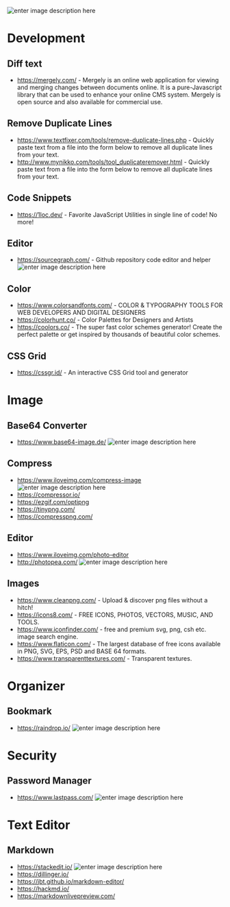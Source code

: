 ![enter image description here](https://www.escr-net.org/sites/default/files/dev_toolkit_logo-02.png)
# Development
## Diff text
- https://mergely.com/ - Mergely is an online web application for viewing and merging changes between documents online.  It is a pure-Javascript library that can be used to enhance your online CMS system.  Mergely is open source and also available for commercial use.
## Remove Duplicate Lines
- https://www.textfixer.com/tools/remove-duplicate-lines.php - Quickly paste text from a file into the form below to remove all duplicate lines from your text.
- http://www.mynikko.com/tools/tool_duplicateremover.html - Quickly paste text from a file into the form below to remove all duplicate lines from your text.
## Code Snippets
- https://1loc.dev/ - Favorite JavaScript Utilities in single line of code! No more!
## Editor
- https://sourcegraph.com/ - Github repository code editor and helper ![enter image description here](https://img.shields.io/static/v1?label=Best&message=Github%20Repository%20Toolkit&color=brightgreen)
## Color
- https://www.colorsandfonts.com/ - COLOR & TYPOGRAPHY TOOLS FOR WEB DEVELOPERS AND DIGITAL DESIGNERS
- https://colorhunt.co/ - Color Palettes for Designers and Artists
- https://coolors.co/ - The super fast color schemes generator! Create the perfect palette or get inspired by thousands of beautiful color schemes.
## CSS Grid
- https://cssgr.id/ - An interactive CSS Grid tool and generator
# Image
## Base64 Converter
- https://www.base64-image.de/ ![enter image description here](https://img.shields.io/static/v1?label=Best&message=Base64%20Converter&color=brightgreen)
## Compress
- https://www.iloveimg.com/compress-image  ![enter image description here](https://img.shields.io/static/v1?label=Best%20Result&message=Compress%20Tool&color=brightgreen)
- https://compressor.io/
- https://ezgif.com/optipng
- https://tinypng.com/
- https://compresspng.com/
## Editor
- https://www.iloveimg.com/photo-editor
- http://photopea.com/ ![enter image description here](https://img.shields.io/static/v1?label=Best&message=Editor&color=brightgreen)
## Images
- https://www.cleanpng.com/ - Upload & discover png files without a hitch!
- https://icons8.com/ - FREE ICONS, PHOTOS, VECTORS, MUSIC, AND TOOLS.
- https://www.iconfinder.com/ - free and premium svg, png, csh etc. image search engine.
- https://www.flaticon.com/ - The largest database of free icons available in PNG, SVG, EPS, PSD and BASE 64 formats.
- https://www.transparenttextures.com/ - Transparent textures.
# Organizer
## Bookmark
- https://raindrop.io/ ![enter image description here](https://img.shields.io/static/v1?label=Best&message=Bookmark%20Manager%20Tool&color=brightgreen)
# Security
## Password Manager
- https://www.lastpass.com/ ![enter image description here](https://img.shields.io/static/v1?label=Best&message=Password%20Manager%20Tool&color=brightgreen)
# Text Editor
## Markdown
- https://stackedit.io/ ![enter image description here](https://img.shields.io/static/v1?label=Best&message=Markdown%20Editor&color=brightgreen)
- https://dillinger.io/
- https://jbt.github.io/markdown-editor/
- https://hackmd.io/
- https://markdownlivepreview.com/
